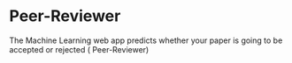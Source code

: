 # Peer-Reviewer
The Machine Learning web app predicts whether your paper is going to be accepted or rejected ( Peer-Reviewer)
